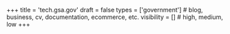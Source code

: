 +++
title = 'tech.gsa.gov'
draft = false
types = ['government']        # blog, business, cv, documentation, ecommerce, etc. 
visibility = []   # high, medium, low
+++
